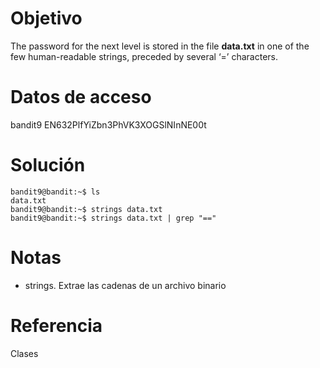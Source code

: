# Objetivo
The password for the next level is stored in the file **data.txt** in one of the few human-readable strings, preceded by several ‘=’ characters.
# Datos de acceso
bandit9
EN632PlfYiZbn3PhVK3XOGSlNInNE00t
# Solución
```
bandit9@bandit:~$ ls
data.txt
bandit9@bandit:~$ strings data.txt
bandit9@bandit:~$ strings data.txt | grep "=="
```
# Notas
- strings. Extrae las cadenas de un archivo binario
# Referencia
Clases
